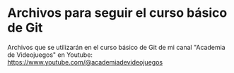 # Archivos para seguir el curso básico de Git
Archivos que se utilizarán en el curso básico de Git de mi canal "Academia de Videojuegos" en Youtube: https://www.youtube.com/@academiadevideojuegos
